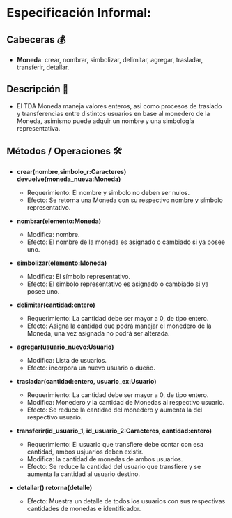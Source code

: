 # Especificación Informal:

## Cabeceras :moneybag:
* **Moneda**: crear, nombrar, simbolizar, delimitar, agregar, trasladar, transferir, detallar.

## Descripción :page_with_curl:
* El TDA Moneda maneja valores enteros, asi como procesos de traslado y transferencias entre distintos usuarios en base al monedero de la Moneda, asimismo puede adquir un nombre y una simbología representativa.

## Métodos / Operaciones 🛠️

* **crear(nombre,simbolo_r:Caracteres) devuelve(moneda_nueva:Moneda)**
    * Requerimiento: El nombre y simbolo no deben ser nulos.
    * Efecto: Se retorna una Moneda con su respectivo nombre y símbolo representativo.

* **nombrar(elemento:Moneda)**
    * Modifica: nombre.
    * Efecto: El nombre de la moneda es asignado o cambiado si ya posee uno.

* **simbolizar(elemento:Moneda)** 
    * Modifica: El símbolo representativo.
    * Efecto: El simbolo representativo es asignado o cambiado si ya posee uno.

* **delimitar(cantidad:entero)** 
    * Requerimiento: La cantidad debe ser mayor a 0, de tipo entero.
    * Efecto: Asigna la cantidad que podrá manejar el monedero de la Moneda, una vez asignada no podrá ser alterada.

* **agregar(usuario_nuevo:Usuario)**
    * Modifica: Lista de usuarios.
    * Efecto: incorpora un nuevo usuario o dueño.

* **trasladar(cantidad:entero, usuario_ex:Usuario)** 
    * Requerimiento: La cantidad debe ser mayor a 0, de tipo entero.
    * Modifica: Monedero y la cantidad de Monedas al respectivo usuario.
    * Efecto: Se reduce la cantidad del monedero y aumenta la del respectivo usuario.

* **transferir(id_usuario_1, id_usuario_2:Caracteres, cantidad:entero)** 
    * Requerimiento: El usuario que transfiere debe contar con esa cantidad, ambos usjuarios deben existir.
    * Modifica: la cantidad de monedas de ambos usuarios.
    * Efecto: Se reduce la cantidad del usuario que transfiere y se aumenta la cantidad al usuario destino.

* **detallar() retorna(detalle)** 
    * Efecto: Muestra un detalle de todos los usuarios con sus respectivas cantidades de monedas e identificador.


